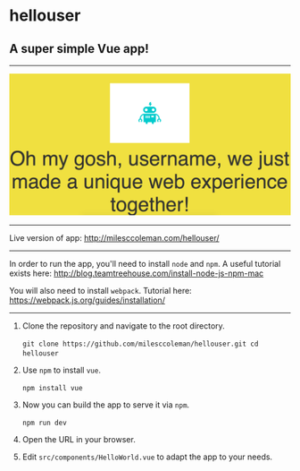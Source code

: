 # hellouser
## A super simple Vue app!
---

![alt text](https://github.com/milesccoleman/hellouser/raw/master/src/assets/screenshot.png?raw=true "Screenshot of App")

---

Live version of app: http://milesccoleman.com/hellouser/

---
In order to run the app, you'll need to install `node` and `npm`. A useful tutorial exists here: http://blog.teamtreehouse.com/install-node-js-npm-mac

You will also need to install `webpack`. Tutorial here: https://webpack.js.org/guides/installation/

---

1. Clone the repository and navigate to the root directory. 

    `git clone https://github.com/milesccoleman/hellouser.git cd hellouser`
    
2. Use `npm` to install `vue`. 

    `npm install vue`
    
3. Now you can build the app to serve it via `npm`. 

    `npm run dev`
    
4. Open the URL in your browser. 

5. Edit `src/components/HelloWorld.vue` to adapt the app to your needs. 
